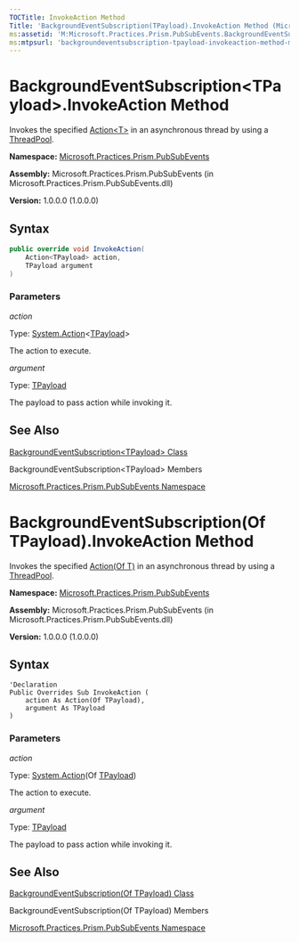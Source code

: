 ```yaml
---
TOCTitle: InvokeAction Method
Title: 'BackgroundEventSubscription(TPayload).InvokeAction Method (Microsoft.Practices.Prism.PubSubEvents)'
ms:assetid: 'M:Microsoft.Practices.Prism.PubSubEvents.BackgroundEventSubscription\`1.InvokeAction(System.Action{\`0},\`0)'
ms:mtpsurl: 'backgroundeventsubscription-tpayload-invokeaction-method-mspp-pubsubevents.md'
---
```


# BackgroundEventSubscription&lt;TPayload&gt;.InvokeAction Method

Invokes the specified [Action&lt;T&gt;](http://msdn.microsoft.com/en-us/library/018hxwa8) in an asynchronous thread by using a [ThreadPool](http://msdn.microsoft.com/en-us/library/y5htx827).

**Namespace:** [Microsoft.Practices.Prism.PubSubEvents](/patterns-practices/reference/mspp-mvvm-namespace)

**Assembly:** Microsoft.Practices.Prism.PubSubEvents (in Microsoft.Practices.Prism.PubSubEvents.dll) 

**Version:** 1.0.0.0 (1.0.0.0)

## Syntax

```C#  
public override void InvokeAction(
	Action<TPayload> action,
	TPayload argument
)
```

### Parameters

*action*  

Type: [System.Action](http://msdn.microsoft.com/en-us/library/018hxwa8)&lt;[TPayload](https://review.docs.microsoft.com/patterns-practices/reference/backgroundeventsubscription-tpayload-class-mspp-pubsubevents
)&gt;

The action to execute.

*argument*

Type: [TPayload](https://review.docs.microsoft.com/patterns-practices/reference/backgroundeventsubscription-tpayload-class-mspp-pubsubevents
)

The payload to pass action while invoking it.

## See Also

[BackgroundEventSubscription&lt;TPayload&gt; Class](https://review.docs.microsoft.com/patterns-practices/reference/backgroundeventsubscription-tpayload-class-mspp-pubsubevents
)

BackgroundEventSubscription&lt;TPayload&gt; Members

[Microsoft.Practices.Prism.PubSubEvents Namespace](/patterns-practices/reference/mspp-mvvm-namespace)



# BackgroundEventSubscription(Of TPayload).InvokeAction Method

Invokes the specified [Action(Of T)](http://msdn.microsoft.com/en-us/library/018hxwa8) in an asynchronous thread by using a [ThreadPool](http://msdn.microsoft.com/en-us/library/y5htx827).

**Namespace:** [Microsoft.Practices.Prism.PubSubEvents](/patterns-practices/reference/mspp-mvvm-namespace)

**Assembly:** Microsoft.Practices.Prism.PubSubEvents (in Microsoft.Practices.Prism.PubSubEvents.dll) 

**Version:** 1.0.0.0 (1.0.0.0)

## Syntax

```VB  
'Declaration
Public Overrides Sub InvokeAction ( 
	action As Action(Of TPayload),
	argument As TPayload
)
```

### Parameters

*action*  

Type: [System.Action](http://msdn.microsoft.com/en-us/library/018hxwa8)(Of [TPayload](/patterns-practices/reference/backgroundeventsubscription-tpayload-class-mspp-pubsubevents))


The action to execute.

*argument*  

Type: [TPayload](/patterns-practices/reference/backgroundeventsubscription-tpayload-class-mspp-pubsubevents)

The payload to pass action while invoking it.

## See Also

[BackgroundEventSubscription(Of TPayload) Class](/patterns-practices/reference/backgroundeventsubscription-tpayload-class-mspp-pubsubevents)

BackgroundEventSubscription(Of TPayload) Members

[Microsoft.Practices.Prism.PubSubEvents Namespace](/patterns-practices/reference/mspp-mvvm-namespace)
